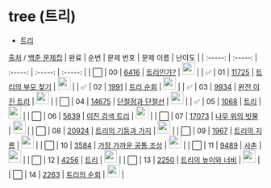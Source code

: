 # tree (트리)

- <a href="./tree.md">트리</a>

[출처](https://github.com/tony9402/baekjoon) /
[백준 문제집](https://www.acmicpc.net/workbook/view/7645)
| 완료 | 순번 | 문제 번호 | 문제 이름 | 난이도 |
| :-----: | :-----: | :-----: | :-----: | :-----: |
| ⬜️ | 00 | <a href="https://www.acmicpc.net/problem/6416" target="_blank">6416</a> | <a href="./solution/6416" target="_blank">트리인가?</a> | <img height="25px" width="25px" src="https://static.solved.ac/tier_small/0.svg"/> |
| ✅ | 01 | <a href="https://www.acmicpc.net/problem/11725" target="_blank">11725</a> | <a href="./solution/11725" target="_blank">트리의 부모 찾기</a> | <img height="25px" width="25px" src="https://static.solved.ac/tier_small/9.svg"/> |
| ✅ | 02 | <a href="https://www.acmicpc.net/problem/1991" target="_blank">1991</a> | <a href="./solution/1991" target="_blank">트리 순회</a> | <img height="25px" width="25px" src="https://static.solved.ac/tier_small/10.svg"/> |
| ✅ | 03 | <a href="https://www.acmicpc.net/problem/9934" target="_blank">9934</a> | <a href="./solution/9934" target="_blank">완전 이진 트리</a> | <img height="25px" width="25px" src="https://static.solved.ac/tier_small/10.svg"/> |
| ⬜️ | 04 | <a href="https://www.acmicpc.net/problem/14675" target="_blank">14675</a> | <a href="./solution/14675" target="_blank">단절점과 단절선</a> | <img height="25px" width="25px" src="https://static.solved.ac/tier_small/10.svg"/> |
| ✅ | 05 | <a href="https://www.acmicpc.net/problem/1068" target="_blank">1068</a> | <a href="./solution/1068" target="_blank">트리</a> | <img height="25px" width="25px" src="https://static.solved.ac/tier_small/11.svg"/> |
| ⬜️ | 06 | <a href="https://www.acmicpc.net/problem/5639" target="_blank">5639</a> | <a href="./solution/5639" target="_blank">이진 검색 트리</a> | <img height="25px" width="25px" src="https://static.solved.ac/tier_small/11.svg"/> |
| ⬜️ | 07 | <a href="https://www.acmicpc.net/problem/17073" target="_blank">17073</a> | <a href="./solution/17073" target="_blank">나무 위의 빗물</a> | <img height="25px" width="25px" src="https://static.solved.ac/tier_small/11.svg"/> |
| ⬜️ | 08 | <a href="https://www.acmicpc.net/problem/20924" target="_blank">20924</a> | <a href="./solution/20924" target="_blank">트리의 기둥과 가지</a> | <img height="25px" width="25px" src="https://static.solved.ac/tier_small/11.svg"/> |
| ⬜️ | 09 | <a href="https://www.acmicpc.net/problem/1967" target="_blank">1967</a> | <a href="./solution/1967" target="_blank">트리의 지름</a> | <img height="25px" width="25px" src="https://static.solved.ac/tier_small/12.svg"/> |
| ⬜️ | 10 | <a href="https://www.acmicpc.net/problem/3584" target="_blank">3584</a> | <a href="./solution/3584" target="_blank">가장 가까운 공통 조상</a> | <img height="25px" width="25px" src="https://static.solved.ac/tier_small/12.svg"/> |
| ⬜️ | 11 | <a href="https://www.acmicpc.net/problem/9489" target="_blank">9489</a> | <a href="./solution/9489" target="_blank">사촌</a> | <img height="25px" width="25px" src="https://static.solved.ac/tier_small/12.svg"/> |
| ⬜️ | 12 | <a href="https://www.acmicpc.net/problem/4256" target="_blank">4256</a> | <a href="./solution/4256" target="_blank">트리</a> | <img height="25px" width="25px" src="https://static.solved.ac/tier_small/14.svg"/> |
| ⬜️ | 13 | <a href="https://www.acmicpc.net/problem/2250" target="_blank">2250</a> | <a href="./solution/2250" target="_blank">트리의 높이와 너비</a> | <img height="25px" width="25px" src="https://static.solved.ac/tier_small/14.svg"/> |
| ⬜️ | 14 | <a href="https://www.acmicpc.net/problem/2263" target="_blank">2263</a> | <a href="./solution/2263" target="_blank">트리의 순회</a> | <img height="25px" width="25px" src="https://static.solved.ac/tier_small/15.svg"/> |
